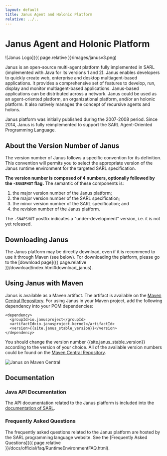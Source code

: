 ```yaml
---
layout: default
title: Janus Agent and Holonic Platform
relative: ../..
---
```


# Janus Agent and Holonic Platform

![Janus Logo]({{ page.relative }}/images/janusv3.png)

Janus is an open-source multi-agent platform fully implemented in SARL (implemented with Java for its versions 1 and 2). 
Janus enables developers to quickly create web, enterprise and desktop multiagent-based applications. 
It provides a comprehensive set of features to develop, run, display and monitor multiagent-based applications. 
Janus-based applications can be distributed across a network. 
Janus could be used as an agent-oriented platform, an organizational platform, and/or an holonic platform. 
It also natively manages the concept of recursive agents and holons.

Janus platform was initially published during the 2007-2008 period. Since 2014, Janus is fully reimplemented to
support the SARL Agent-Oriented Programming Language.

## About the Version Number of Janus

The version number of Janus follows a specific convention for its definition. This convention will permits you
to select the appropriate version of the Janus runtime environment for the targeted SARL specification.

**The version number is composed of 4 numbers, optionally followed by the `-SNASPHOT` flag.**
The semantic of these components is:

1. the major version number of the Janus platform;
2. the major version number of the SARL specification;
3. the minor version number of the SARL specification; and
4. the revision number of the Janus platform.

The `-SNAPSHOT` postfix indicates a "under-development" version, i.e. it is not yet released.

## Downloading Janus

The Janus platform may be directly download, even if it is recommend to use it through Maven (see below).
For downloading the platform, please go to the [download page]({{ page.relative }}/download/index.html#download_janus).

## Using Janus with Maven

Janus is available as a Maven artifact. The artifact is available on the [Maven Central Repository](http://search.maven.org). For using Janus in your Maven project, add the following dependency into your POM dependencies:


    <dependency>
      <groupId>io.janusproject</groupId>
      <artifactId>io.janusproject.kernel</artifactId>
      <version>{{site.janus_stable_version}}</version>
    </dependency>


You should change the version number {{site.janus_stable_version}} according to the version of your choice. All of the available version numbers could be found on the [Maven Central Repository](http://search.maven.org).

![Janus on Maven Central](https://img.shields.io/maven-central/v/io.janusproject/io.janusproject.kernel.svg?label=Available%20on%20Maven%20Central)

## Documentation

### Java API Documentation

The API documentation related to the Janus platform is included into the [documentation of SARL](http://www.sarl.io/docs/api).


### Frequently Asked Questions

The frequently asked questions related to the Janus platform are hosted by the SARL programming language website.
See the [Frequently Asked Questions]({{ page.relative }}/docs/official/faq/RuntimeEnvironmentFAQ.html).



